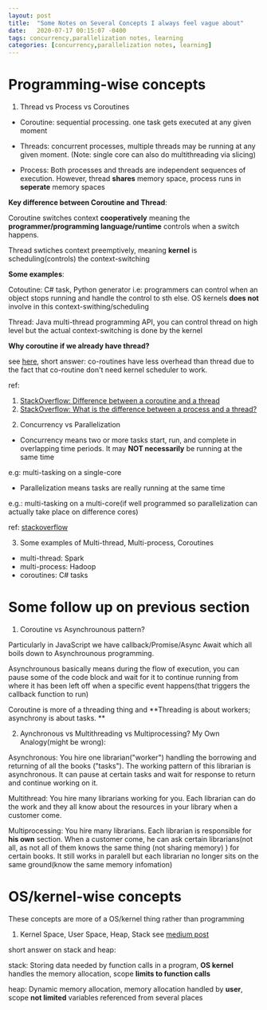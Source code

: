 ```yaml
---
layout: post
title:  "Some Notes on Several Concepts I always feel vague about"
date:   2020-07-17 00:15:07 -0400
tags: concurrency,parallelization notes, learning
categories: [concurrency,parallelization notes, learning]
---
```


# Programming-wise concepts

1. Thread vs Process vs Coroutines 

* Coroutine: sequential processing. one task gets executed at any given moment

* Threads: concurrent processes, multiple threads may be running at any given moment. (Note: single core can also do multithreading via slicing)

* Process: Both processes and threads are independent sequences of execution. However, thread **shares** memory space, process runs in **seperate** memory spaces

**Key difference between Coroutine and Thread**: 

Coroutine switches context **cooperatively** meaning the **programmer/programming language/runtime** controls when a switch happens.

Thread swtiches context preemptively, meaning **kernel** is scheduling(controls) the context-switching

**Some examples**:

Cotoutine: C# task, Python generator i.e: programmers can control when an object stops running and handle the control to sth else. OS kernels **does not** involve in this context-swithing/scheduling

Thread: Java multi-thread programming API, you can control thread on high level but the actual context-switching is done by the kernel

**Why coroutine if we already have thread?**

see [here](https://stackoverflow.com/questions/1934715/difference-between-a-coroutine-and-a-thread), short answer: co-routines have less overhead than thread due to the fact that co-routine don't need kernel scheduler to work.

ref: 
1) [StackOverflow: Difference between a coroutine and a thread](https://stackoverflow.com/questions/1934715/difference-between-a-coroutine-and-a-thread)
2) [StackOverflow: What is the difference between a process and a thread?](https://stackoverflow.com/questions/200469/what-is-the-difference-between-a-process-and-a-thread)



2. Concurrency vs Parallelization

* Concurrency means two or more tasks start, run, and complete in overlapping time periods. It may **NOT necessarily** be running at the same time 

e.g: multi-tasking on a single-core

* Parallelization means tasks are really running at the same time

e.g.: multi-tasking on a multi-core(if well programmed so parallelization can actually take place on difference cores)

ref: [stackoverflow](https://stackoverflow.com/questions/1050222/what-is-the-difference-between-concurrency-and-parallelism)

3. Some examples of Multi-thread, Multi-process, Coroutines

* multi-thread: Spark
* multi-process: Hadoop
* coroutines: C# tasks

# Some follow up on previous section

1. Coroutine vs Asynchrounous pattern?

Particularly in JavaScript we have callback/Promise/Async Await which all boils down to Asynchrounous programming.

Asynchrounous basically means during the flow of execution, you can pause some of the code block and wait for it to continue running from where it has been left off when a specific event happens(that triggers the callback function to run)

Coroutine is more of a threading thing and **Threading is about workers; asynchrony is about tasks. **


2. Aynchronous vs Multithreading vs Multiprocessing?
My Own Analogy(might be wrong):

Asynchronous: You hire one librarian("worker") handling the borrowing and returning of all the books ("tasks"). The working pattern of this librarian is asynchronous. It can pause at certain tasks and wait for response to return and continue working on it.

Multithread: You hire many librarians working for you. Each librarian can do the work and they all know about the resources in your library when a customer come.

Multiprocessing: You hire many librarians. Each librarian is responsible for **his own** section. When a customer come, he can ask certain librarians(not all, as not all of them knows the same thing (not sharing memory) ) for certain books. It still works in paralell but each librarian no longer sits on the same ground(know the same memory infomation)


# OS/kernel-wise concepts

These concepts are more of a OS/kernel thing rather than programming 

1. Kernel Space, User Space, Heap, Stack
see [medium post](https://medium.com/@shoheiyokoyama/understanding-memory-layout-4ef452c2e709)

short answer on stack and heap:

stack: Storing data needed by function calls in a program, **OS kernel** handles the memory allocation, scope **limits to function calls**

heap: Dynamic memory allocation, memory allocation handled by **user**, scope **not limited** variables referenced from several places










